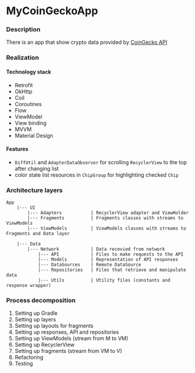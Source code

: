 # MyCoinGeckoApp

### Description

There is an app that show crypto data provided by [CoinGecko API](https://www.coingecko.com/)

### Realization
#### Technology stack

- Retrofit
- OkHttp
- Coil
- Coroutines
- Flow
- ViewModel
- View binding
- MVVM
- Material Design

#### Features

- `DiffUtil` and `AdapterDataObserver` for scrolling `RecyclerView` to the top after changing list
- color state list resources in `ChipGroup` for highlighting checked `Chip`

### Architecture layers

```
App
    |--- UI
        |--- Adapters           | RecyclerView adapter and ViewHolder
        |--- Fragments          | Fragments classes with streams to ViewModels
        |--- ViewModels         | ViewModels classes with streams to Fragments and Data layer
        
    |--- Data
        |--- Network            | Data recevied from network
            |--- API            | Files to make requests to the API
            |--- Models         | Representation of API responses
            |--- DataSources    | Remote DataSource 
            |--- Repositories   | Files that retrieve and manipulate data 
            |--- Utils          | Utility files (constants and response wrapper)
```

### Process decomposition

1. Setting up Gradle
2. Setting up layers
3. Setting up layouts for fragments
4. Setting up responses, API and repositories
5. Setting up ViewModels (stream from M to VM)
6. Setting up RecyclerView
7. Setting up fragments (stream from VM to V)
8. Refactoring
9. Testing


